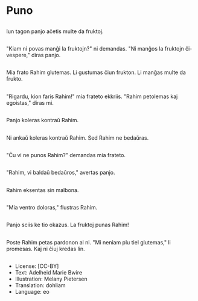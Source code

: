 # Puno

##
Iun tagon panjo aĉetis multe da fruktoj.

##
"Kiam ni povas manĝi la fruktojn?" ni demandas. "Ni manĝos la fruktojn ĉi-vespere," diras panjo.

##
Mia frato Rahim glutemas. Li gustumas ĉiun frukton. Li manĝas multe da frukto.

##
"Rigardu, kion faris Rahim!" mia frateto ekkriis. "Rahim petolemas kaj egoistas," diras mi.

##
Panjo koleras kontraŭ Rahim.

##
Ni ankaŭ koleras kontraŭ Rahim. Sed Rahim ne bedaŭras.

##
"Ĉu vi ne punos Rahim?" demandas mia frateto.

##
"Rahim, vi baldaŭ bedaŭros," avertas panjo.

##
Rahim eksentas sin malbona.

##
"Mia ventro doloras," flustras Rahim.

##
Panjo sciis ke tio okazus. La fruktoj punas Rahim!

##
Poste Rahim petas pardonon al ni. "Mi neniam plu tiel glutemas," li promesas. Kaj ni ĉiuj kredas lin.

##
* License: [CC-BY]
* Text: Adelheid Marie Bwire
* Illustration: Melany Pietersen
* Translation: dohliam
* Language: eo
